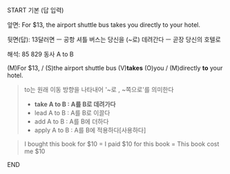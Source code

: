 START
기본 (답 입력)

앞면:
For $13, the airport shuttle bus takes you directly to your hotel.


뒷면(답):
13달러면 ㅡ 공항 셔틀 버스는 당신을 (~로) 데려간다 ㅡ 곧장 당신의 호텔로


해석:
85 829 동사 A to B

(M)For $13, / (S)the airport shuttle bus (V)**takes** (O)you / (M)directly **to** your hotel.

> to는 원래 이동 방향을 나타내어 '~로 , ~쪽으로'를 의미한다
> - **take A to B : A를 B로 데려가다**
> - lead A to B : A를 B로 이끌다
> - add A to B : A를 B에 더하다
> - apply A to B : A를 B에 적용하다[사용하다]

> I bought this book for $10
> = I paid $10 for this book
> = This book cost me $10
<!--ID: 1696725421249-->
END